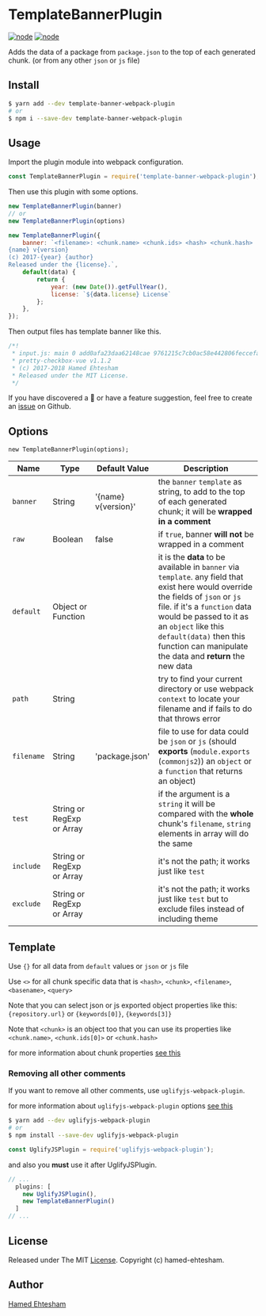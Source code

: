 # TemplateBannerPlugin
[![node](https://img.shields.io/badge/node-%5E4.0.0-green.svg?style=flat-square)]()
[![node](https://img.shields.io/badge/webpack-%5E1.10.0-blue.svg?style=flat-square)]()

Adds the data of a package from `package.json` to the top of each generated chunk. (or from any other `json` or `js` file)

## Install
```bash
$ yarn add --dev template-banner-webpack-plugin
# or
$ npm i --save-dev template-banner-webpack-plugin
```

## Usage
Import the plugin module into webpack configuration.

```js
const TemplateBannerPlugin = require('template-banner-webpack-plugin');
```

Then use this plugin with some options.

```javascript
new TemplateBannerPlugin(banner)
// or
new TemplateBannerPlugin(options)
```

```js
new TemplateBannerPlugin({
    banner: `<filename>: <chunk.name> <chunk.ids> <hash> <chunk.hash>
{name} v{version}
(c) 2017-{year} {author}
Released under the {license}.`,
    default(data) {
        return {
            year: (new Date()).getFullYear(),
            license: `${data.license} License`
        };
    },
});
```

Then output files has template banner like this.
```js
/*!
 * input.js: main 0 add0afa23daa62148cae 9761215c7cb0ac58e442806feccefa72
 * pretty-checkbox-vue v1.1.2
 * (c) 2017-2018 Hamed Ehtesham
 * Released under the MIT License.
 */
```

If you have discovered a 🐜 or have a feature suggestion, feel free to create an [issue](https://github.com/hamed-ehtesham/template-banner-webpack-plugin/issues) on Github.

## Options
```
new TemplateBannerPlugin(options);
```

Name | Type | Default Value | Description
------------ | ------------- | ------------- | -------------
`banner` | String | '{name} v{version}' | the `banner` `template` as string, to add to the top of each generated chunk; it will be **wrapped in a comment**   
`raw` | Boolean | false | if `true`, banner **will not** be wrapped in a comment
`default` | Object or Function | | it is the **data** to be available in `banner` via `template`. any field that exist here would override the fields of `json` or `js` file. if it's a `function` data would be passed to it as an `object` like this `default(data)` then this function can manipulate the data and **return** the new data
`path` | String | | try to find your current directory or use webpack `context` to locate your filename and if fails to do that throws error
`filename` | String | 'package.json' | file to use for data could be `json` or `js` (should **exports** (`module.exports` (`commonjs2`)) an `object` or a `function` that returns an object)
`test` | String or RegExp or Array | | if the argument is a `string` it will be compared with the **whole** chunk's `filename`, `string` elements in array will do the same
`include` | String or RegExp or Array | | it's not the path; it works just like `test`  
`exclude` | String or RegExp or Array | | it's not the path; it works just like `test` but to exclude files instead of including theme

## Template
Use `{}` for all data from `default` values or `json` or `js` file

Use `<>` for all chunk specific data that is `<hash>`, `<chunk>`, `<filename>`, `<basename>`, `<query>`

Note that you can select json or js exported object properties like this: `{repository.url}` or `{keywords[0]}`, `{keywords[3]}`

Note that `<chunk>` is an object too that you can use its properties like `<chunk.name>`, `<chunk.ids[0]>` or `<chunk.hash>`

for more information about chunk properties [see this](https://github.com/webpack/webpack/blob/master/lib/Chunk.js)

### Removing all other comments

If you want to remove all other comments, use `uglifyjs-webpack-plugin`.

for more information about `uglifyjs-webpack-plugin` options [see this](https://webpack.js.org/plugins/uglifyjs-webpack-plugin/)

```bash
$ yarn add --dev uglifyjs-webpack-plugin
# or
$ npm install --save-dev uglifyjs-webpack-plugin 
```

```js
const UglifyJSPlugin = require('uglifyjs-webpack-plugin');
```

and also you **must** use it after UglifyJSPlugin.

```js
// ...
  plugins: [
    new UglifyJSPlugin(),
    new TemplateBannerPlugin()
  ]
// ...
```

## License
Released under The MIT [License](https://github.com/hamed-ehtesham/template-banner-webpack-plugin/blob/master/LICENSE). Copyright (c) hamed-ehtesham.

## Author
[Hamed Ehtesham](https://github.com/hamed-ehtesham)